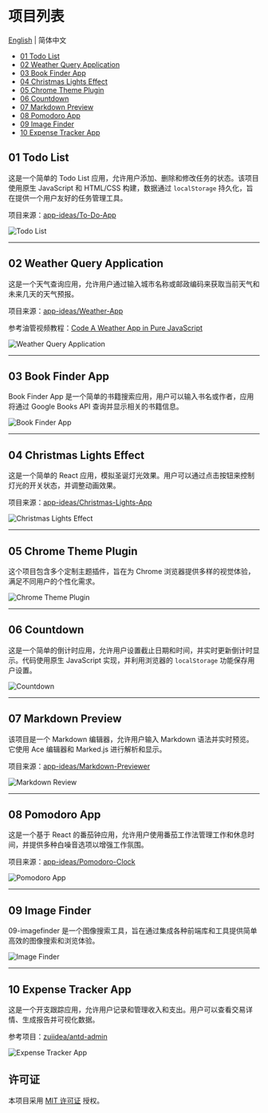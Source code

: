 # 项目列表

[English](./README.md) | 简体中文

- [01 Todo List](./01-todolist/README.md)
- [02 Weather Query Application](./02-weatherapp/README.md)
- [03 Book Finder App](./03-bookfinder/README.md)
- [04 Christmas Lights Effect](./04-christmaslight/README.md)
- [05 Chrome Theme Plugin](./05-chromethemeextension/README.md)
- [06 Countdown](./06-countdownapp/README.md)
- [07 Markdown Preview](./07-markdownpreview/README.md)
- [08 Pomodoro App](./08-pomodoro/README.md)
- [09 Image Finder](./09-imagefinder/README.md)
- [10 Expense Tracker App](./10-expensetrackerapp/README.md)

## 01 Todo List

这是一个简单的 Todo List 应用，允许用户添加、删除和修改任务的状态。该项目使用原生 JavaScript 和 HTML/CSS 构建，数据通过 `localStorage` 持久化，旨在提供一个用户友好的任务管理工具。

项目来源：[app-ideas/To-Do-App](https://github.com/florinpop17/app-ideas/blob/master/Projects/2-Intermediate/To-Do-App.md)

![Todo List](./img-storage/01-todolist.jpg)

---

## 02 Weather Query Application

这是一个天气查询应用，允许用户通过输入城市名称或邮政编码来获取当前天气和未来几天的天气预报。

项目来源：[app-ideas/Weather-App](https://github.com/florinpop17/app-ideas/blob/master/Projects/1-Beginner/Weather-App.md)

参考油管视频教程：[Code A Weather App in Pure JavaScript](https://youtu.be/ZPG2wGNj6J4?si=zz_2-qsFUZkJp1ab)

![Weather Query Application](./img-storage/02-weatherapp.jpg)

---

## 03 Book Finder App

Book Finder App 是一个简单的书籍搜索应用，用户可以输入书名或作者，应用将通过 Google Books API 查询并显示相关的书籍信息。

![Book Finder App](./img-storage/03-bookfinder.jpg)

---

## 04 Christmas Lights Effect

这是一个简单的 React 应用，模拟圣诞灯光效果。用户可以通过点击按钮来控制灯光的开关状态，并调整动画效果。

项目来源：[app-ideas/Christmas-Lights-App](https://github.com/florinpop17/app-ideas/blob/master/Projects/1-Beginner/Christmas-Lights-App.md)

![Christmas Lights Effect](./img-storage/04-christmaslight.jpg)

---

## 05 Chrome Theme Plugin

这个项目包含多个定制主题插件，旨在为 Chrome 浏览器提供多样的视觉体验，满足不同用户的个性化需求。

![Chrome Theme Plugin](./img-storage/05-chromethemeextension.jpg)

---

## 06 Countdown

这是一个简单的倒计时应用，允许用户设置截止日期和时间，并实时更新倒计时显示。代码使用原生 JavaScript 实现，并利用浏览器的 `localStorage` 功能保存用户设置。

![Countdown](./img-storage/06-countdownapp.jpg)

---

## 07 Markdown Preview

该项目是一个 Markdown 编辑器，允许用户输入 Markdown 语法并实时预览。它使用 Ace 编辑器和 Marked.js 进行解析和显示。

项目来源：[app-ideas/Markdown-Previewer](https://github.com/florinpop17/app-ideas/blob/master/Projects/2-Intermediate/Markdown-Previewer.md)

![Markdown Review](./img-storage/07-markdownpreview.jpg)

---

## 08 Pomodoro App

这是一个基于 React 的番茄钟应用，允许用户使用番茄工作法管理工作和休息时间，并提供多种白噪音选项以增强工作氛围。

项目来源：[app-ideas/Pomodoro-Clock](https://github.com/florinpop17/app-ideas/blob/master/Projects/1-Beginner/Pomodoro-Clock.md)

![Pomodoro App](./img-storage/08-pomodora.jpg)

---

## 09 Image Finder

09-imagefinder 是一个图像搜索工具，旨在通过集成各种前端库和工具提供简单高效的图像搜索和浏览体验。

![Image Finder](./img-storage/09-imagefinder.jpg)

---

## 10 Expense Tracker App

这是一个开支跟踪应用，允许用户记录和管理收入和支出。用户可以查看交易详情、生成报告并可视化数据。

参考项目：[zuiidea/antd-admin](https://github.com/zuiidea/antd-admin)

![Expense Tracker App](./img-storage/10-expensetrackerapp.jpg)

## 许可证

本项目采用 [MIT 许可证](./LICENSE) 授权。
